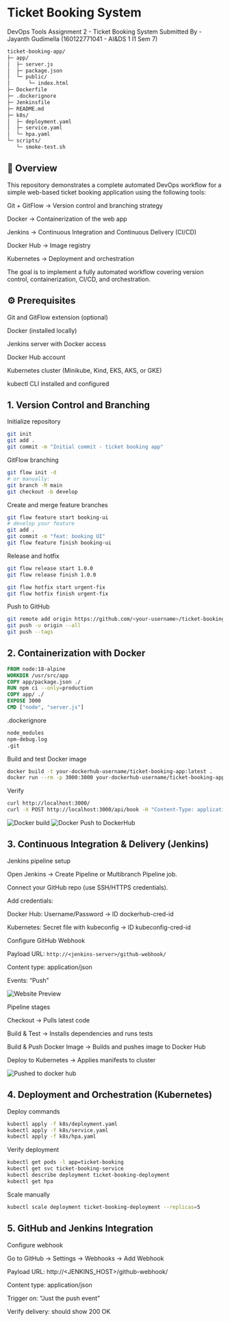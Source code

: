# Ticket Booking System

DevOps Tools Assignment 2 - Ticket Booking System
Submitted By - Jayanth Gudimella (160122771041 - AI&DS 1 I1 Sem 7)

```sh
ticket-booking-app/
├─ app/
│  ├─ server.js
│  ├─ package.json
│  └─ public/
│      └─ index.html
├─ Dockerfile
├─ .dockerignore
├─ Jenkinsfile
├─ README.md
├─ k8s/
│  ├─ deployment.yaml
│  ├─ service.yaml
│  └─ hpa.yaml
└─ scripts/
   └─ smoke-test.sh
```

## 📘 Overview

This repository demonstrates a complete automated DevOps workflow for a simple web-based ticket booking application using the following tools:

Git + GitFlow → Version control and branching strategy

Docker → Containerization of the web app

Jenkins → Continuous Integration and Continuous Delivery (CI/CD)

Docker Hub → Image registry

Kubernetes → Deployment and orchestration

The goal is to implement a fully automated workflow covering version control, containerization, CI/CD, and orchestration.

## ⚙️ Prerequisites

Git and GitFlow extension (optional)

Docker (installed locally)

Jenkins server with Docker access

Docker Hub account

Kubernetes cluster (Minikube, Kind, EKS, AKS, or GKE)

kubectl CLI installed and configured

## 1. Version Control and Branching

Initialize repository

```sh
git init
git add .
git commit -m "Initial commit - ticket booking app"
```

GitFlow branching

```sh
git flow init -d
# or manually:
git branch -M main
git checkout -b develop
```

Create and merge feature branches

```sh
git flow feature start booking-ui
# develop your feature
git add .
git commit -m "feat: booking UI"
git flow feature finish booking-ui
```

Release and hotfix

```sh
git flow release start 1.0.0
git flow release finish 1.0.0

git flow hotfix start urgent-fix
git flow hotfix finish urgent-fix
```

Push to GitHub

```sh
git remote add origin https://github.com/<your-username>/ticket-booking-app.git
git push -u origin --all
git push --tags
```

## 2. Containerization with Docker

```Dockerfile
FROM node:18-alpine
WORKDIR /usr/src/app
COPY app/package.json ./
RUN npm ci --only=production
COPY app/ ./
EXPOSE 3000
CMD ["node", "server.js"]
```

.dockerignore

```sh
node_modules
npm-debug.log
.git
```

Build and test Docker image

```sh
docker build -t your-dockerhub-username/ticket-booking-app:latest .
docker run --rm -p 3000:3000 your-dockerhub-username/ticket-booking-app:latest
```

Verify

```sh
curl http://localhost:3000/
curl -X POST http://localhost:3000/api/book -H "Content-Type: application/json" -d '{"name":"Alice","event":"Concert"}'
```

![Docker build](images/docker-build.png)
![Docker Push to DockerHub](images/docker-hub-push.png)

## 3. Continuous Integration & Delivery (Jenkins)

Jenkins pipeline setup

Open Jenkins → Create Pipeline or Multibranch Pipeline job.

Connect your GitHub repo (use SSH/HTTPS credentials).

Add credentials:

Docker Hub: Username/Password → ID dockerhub-cred-id

Kubernetes: Secret file with kubeconfig → ID kubeconfig-cred-id

Configure GitHub Webhook

Payload URL: `http://<jenkins-server>/github-webhook/`

Content type: application/json

Events: “Push”

![Website Preview](images/website.png)

Pipeline stages

Checkout → Pulls latest code

Build & Test → Installs dependencies and runs tests

Build & Push Docker Image → Builds and pushes image to Docker Hub

Deploy to Kubernetes → Applies manifests to cluster

![Pushed to docker hub](images/docker-hub.png)

## 4. Deployment and Orchestration (Kubernetes)

Deploy commands

```sh
kubectl apply -f k8s/deployment.yaml
kubectl apply -f k8s/service.yaml
kubectl apply -f k8s/hpa.yaml
```

Verify deployment

```sh
kubectl get pods -l app=ticket-booking
kubectl get svc ticket-booking-service
kubectl describe deployment ticket-booking-deployment
kubectl get hpa
```

Scale manually

```sh
kubectl scale deployment ticket-booking-deployment --replicas=5
```

## 5. GitHub and Jenkins Integration

Configure webhook

Go to GitHub → Settings → Webhooks → Add Webhook

Payload URL: http://<JENKINS_HOST>/github-webhook/

Content type: application/json

Trigger on: “Just the push event”

Verify delivery: should show 200 OK
